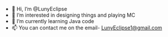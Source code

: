 - 👋 Hi, I’m @LunyEclipse
- 👀 I’m interested in designing things and playing MC
- 🌱 I’m currently learning Java code
- 📫 You can contact me on the email- LunyEclipse1@gmail.com
